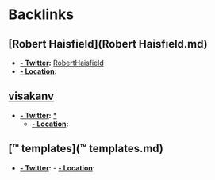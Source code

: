 
# Backlinks
## [Robert Haisfield](Robert Haisfield.md)
- **[- Twitter](- Twitter.md):** [RobertHaisfield](https://twitter.com/RobertHaisfield)
- **[- Location](- Location.md):**

## [visakanv](visakanv.md)
- **[- Twitter](- Twitter.md):** [*](((_Wq_oeemn)))
    - **[- Location](- Location.md):**

## [™ templates](™ templates.md)
- **[- Twitter](- Twitter.md):**
        - **[- Location](- Location.md):**

